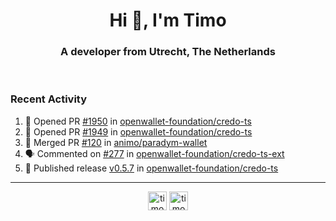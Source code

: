 <h1 align="center">Hi 👋, I'm Timo</h1>
<h3 align="center">A developer from Utrecht, The Netherlands</h3>
<br/>
<!-- https://github.com/rahuldkjain/github-profile-readme-generator --!>

<!--  <p align="left"><img src="https://github-readme-stats.vercel.app/api?username=timoglastra&show_icons=true&count_private=true&" alt="timoglastra" /></p> --!>

<!--
Github language stats
<p align="left"><img src="https://github-readme-stats.vercel.app/api/top-langs/?username=timoglastra&layout=compact" alt="timoglastra" /><p>
-->

<!-- Codestats language stats -->
<!-- <p align="left"><img src="https://codestats-readme.vercel.app/api/top-langs/?username=timoglastra&layout=compact&language_count=12" alt="timoglastra" /><p>    --!>
  
<h3>Recent Activity</h3>

<!--START_SECTION:activity-->
1. 💪 Opened PR [#1950](https://github.com/openwallet-foundation/credo-ts/pull/1950) in [openwallet-foundation/credo-ts](https://github.com/openwallet-foundation/credo-ts)
2. 💪 Opened PR [#1949](https://github.com/openwallet-foundation/credo-ts/pull/1949) in [openwallet-foundation/credo-ts](https://github.com/openwallet-foundation/credo-ts)
3. 🎉 Merged PR [#120](https://github.com/animo/paradym-wallet/pull/120) in [animo/paradym-wallet](https://github.com/animo/paradym-wallet)
4. 🗣 Commented on [#277](https://github.com/openwallet-foundation/credo-ts-ext/pull/277#issuecomment-2231612089) in [openwallet-foundation/credo-ts-ext](https://github.com/openwallet-foundation/credo-ts-ext)
5. 🚀 Published release [v0.5.7](https://github.com/openwallet-foundation/credo-ts/releases/tag/v0.5.7) in [openwallet-foundation/credo-ts](https://github.com/openwallet-foundation/credo-ts)
<!--END_SECTION:activity-->

---

<p align="center">
<a href="https://twitter.com/timoglastra" target="blank"><img align="center" src="https://cdn.jsdelivr.net/npm/simple-icons@3.0.1/icons/twitter.svg" alt="timoglastra" height="30" width="30" /></a>
<a href="https://linkedin.com/in/timoglastra" target="blank"><img align="center" src="https://cdn.jsdelivr.net/npm/simple-icons@3.0.1/icons/linkedin.svg" alt="timoglastra" height="30" width="30" /></a>
</p>



